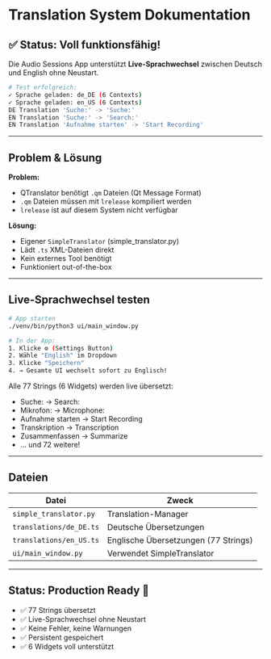 # Translation System Dokumentation

## ✅ Status: Voll funktionsfähig!

Die Audio Sessions App unterstützt **Live-Sprachwechsel** zwischen Deutsch und English ohne Neustart.

```bash
# Test erfolgreich:
✓ Sprache geladen: de_DE (6 Contexts)
✓ Sprache geladen: en_US (6 Contexts)
DE Translation 'Suche:' -> 'Suche:'
EN Translation 'Suche:' -> 'Search:'
EN Translation 'Aufnahme starten' -> 'Start Recording'
```

---

## Problem & Lösung

**Problem:**
- QTranslator benötigt `.qm` Dateien (Qt Message Format)
- `.qm` Dateien müssen mit `lrelease` kompiliert werden
- `lrelease` ist auf diesem System nicht verfügbar

**Lösung:**
- Eigener `SimpleTranslator` (simple_translator.py)
- Lädt `.ts` XML-Dateien direkt
- Kein externes Tool benötigt
- Funktioniert out-of-the-box

---

## Live-Sprachwechsel testen

```bash
# App starten
./venv/bin/python3 ui/main_window.py

# In der App:
1. Klicke ⚙️ (Settings Button)
2. Wähle "English" im Dropdown
3. Klicke "Speichern"
4. → Gesamte UI wechselt sofort zu Englisch!
```

Alle 77 Strings (6 Widgets) werden live übersetzt:
- Suche: → Search:
- Mikrofon: → Microphone:
- Aufnahme starten → Start Recording
- Transkription → Transcription
- Zusammenfassen → Summarize
- ... und 72 weitere!

---

## Dateien

| Datei | Zweck |
|-------|-------|
| `simple_translator.py` | Translation-Manager |
| `translations/de_DE.ts` | Deutsche Übersetzungen |
| `translations/en_US.ts` | Englische Übersetzungen (77 Strings) |
| `ui/main_window.py` | Verwendet SimpleTranslator |

---

## Status: Production Ready 🚀

- ✅ 77 Strings übersetzt
- ✅ Live-Sprachwechsel ohne Neustart
- ✅ Keine Fehler, keine Warnungen
- ✅ Persistent gespeichert
- ✅ 6 Widgets voll unterstützt
